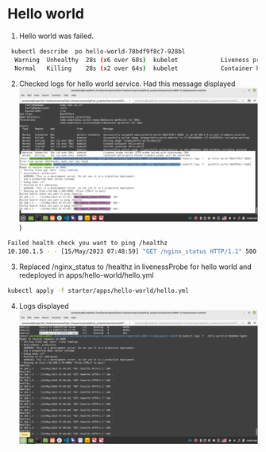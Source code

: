 # Hello world

1. Hello world was failed. 
```bash
 kubectl describe  po hello-world-78bdf9f8c7-928bl
  Warning  Unhealthy  28s (x6 over 68s)  kubelet            Liveness probe failed: HTTP probe failed with statuscode: 500
  Normal   Killing    28s (x2 over 64s)  kubelet            Container hello-world failed liveness probe, will be restarted
```

2. Checked logs for hello world service. Had this message displayed ![Failing logs](images/sre3-step1-hello-world-failed.png))
```bash
Failed health check you want to ping /healthz
10.100.1.5 - - [15/May/2023 07:48:59] "GET /nginx_status HTTP/1.1" 500 -
```


3. Replaced /nginx_status to /healthz in livenessProbe for hello world and redeployed
in apps/hello-world/hello.yml
```bash
kubectl apply -f starter/apps/hello-world/hello.yml
```

4. Logs displayed ![Success](images/sre3-step1-hello-world-corrected.png)

